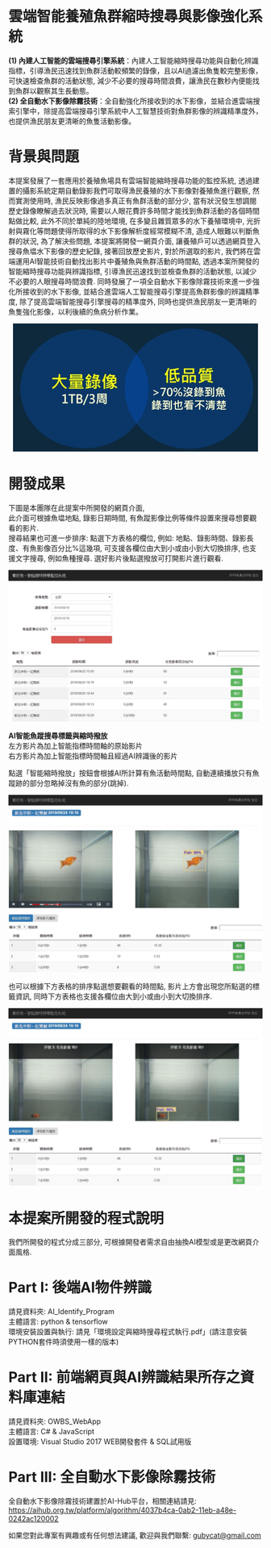 # 雲端智能養殖魚群縮時搜尋與影像強化系統

**(1)	內建人工智能的雲端搜尋引擎系統**：內建人工智能縮時搜尋功能與自動化辨識指標，引導漁民迅速找到魚群活動較頻繁的錄像，且以AI過濾出魚隻較完整影像，可快速檢查魚群的活動狀態, 減少不必要的搜尋時間浪費，讓漁民在數秒內便能找到魚群以觀察其生長動態。  
**(2)	全自動水下影像除霧技術**：全自動強化所接收到的水下影像，並結合進雲端搜索引擎中，除提高雲端搜尋引擎系統中人工智慧技術對魚群影像的辨識精準度外，也提供漁民朋友更清晰的魚隻活動影像。

# 背景與問題  
本提案發展了一套應用於養殖魚場具有雲端智能縮時搜尋功能的監控系統, 
透過建置的攝影系統定期自動錄影我們可取得漁民養殖的水下影像對養殖魚進行觀察, 
然而實測使用時, 漁民反映影像過多真正有魚群活動的部分少, 當有狀況發生想調閱歷史錄像瞭解過去狀況時, 
需要以人眼花費許多時間才能找到魚群活動的各個時間點做比較, 此外不同於單純的陸地環境, 在多變且雜質眾多的水下養殖環境中, 
光折射與霧化等問題使得所取得的水下影像解析度經常模糊不清, 造成人眼難以判斷魚群的狀況,
為了解決些問題, 本提案將開發一網頁介面, 讓養殖戶可以透過網頁登入搜尋魚塭水下影像的歷史紀錄, 
接著回放歷史影片, 對於所選取的影片, 我們將在雲端運用AI智能技術自動找出影片中養殖魚與魚群活動的時間點, 
透過本案所開發的智能縮時搜尋功能與辨識指標, 引導漁民迅速找到並檢查魚群的活動狀態, 以減少不必要的人眼搜尋時間浪費.
同時發展了一項全自動水下影像除霧技術來進一步強化所接收到的水下影像, 並結合進雲端人工智能搜尋引擎提高魚群影像的辨識精準度,
除了提高雲端智能搜尋引擎搜尋的精準度外, 同時也提供漁民朋友一更清晰的魚隻強化影像，以利後續的魚病分析作業。

<div align=center><img width="486" height="254" src="https://github.com/JGH-GOU/AIFish_Surveillance/blob/main/Demo_PIC/Problems.jpg"/></div>

# 開發成果  
下圖是本團隊在此提案中所開發的網頁介面,  
此介面可根據魚塭地點, 錄影日期時間, 有魚蹤影像比例等條件設置來搜尋想要觀看的影片.  
搜尋結果也可進一步排序: 點選下方表格的欄位, 例如: 地點、錄影時間、錄影長度、有魚影像百分比%這幾項, 可支援各欄位由大到小或由小到大切換排序, 也支援文字搜尋, 例如魚種搜尋. 選好影片後點選撥放可打開影片進行觀看.  
  
![image](https://github.com/Coopathon2019/12_BetterFishFarm/blob/master/PIC1.JPG)  

**AI智能魚蹤搜尋標籤與縮時撥放**  
左方影片為加上智能指標時間軸的原始影片  
右方影片為加上智能指標時間軸且經過AI辨識後的影片  

點選「智能縮時撥放」按鈕會根據AI所計算有魚活動時間點, 自動連續播放只有魚蹤跡的部分忽略掉沒有魚的部分(跳掉).  
  
![image](https://github.com/Coopathon2019/12_BetterFishFarm/blob/master/PIC4.JPG)  

也可以根據下方表格的排序點選想要觀看的時間點, 影片上方會出現您所點選的標籤資訊, 同時下方表格也支援各欄位由大到小或由小到大切換排序.  
  
![image](https://github.com/Coopathon2019/12_BetterFishFarm/blob/master/PIC3.JPG)  

# 本提案所開發的程式說明

我們所開發的程式分成三部分, 可根據開發者需求自由抽換AI模型或是更改網頁介面風格.  

# Part I: 後端AI物件辨識  
請見資料夾: AI_Identify_Program  
主體語言: python & tensorflow  
環境安裝設置與執行: 請見「環境設定與縮時搜尋程式執行.pdf」(請注意安裝PYTHON套件時須使用一樣的版本)  


# Part II: 前端網頁與AI辨識結果所存之資料庫連結  
請見資料夾: OWBS_WebApp  
主體語言: C# & JavaScript  
設置環境: Visual Studio 2017 WEB開發套件 & SQL試用版  

# Part III: 全自動水下影像除霧技術  
全自動水下影像除霧技術建置於AI-Hub平台，相關連結請見: https://aihub.org.tw/platform/algorithm/4037b4ca-0ab2-11eb-a48e-0242ac120002

如果您對此專案有興趣或有任何想法建議, 歡迎與我們聯繫: gubycat@gmail.com
  
